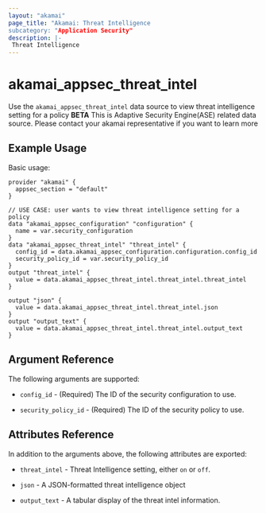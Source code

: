 ```yaml
---
layout: "akamai"
page_title: "Akamai: Threat Intelligence
subcategory: "Application Security"
description: |-
 Threat Intelligence
---
```


# akamai_appsec_threat_intel

Use the `akamai_appsec_threat_intel` data source to view threat intelligence setting for a policy
__BETA__ This is Adaptive Security Engine(ASE) related data source. Please contact your akamai representative if you want to learn more

## Example Usage

Basic usage:

```hcl
provider "akamai" {
  appsec_section = "default"
}

// USE CASE: user wants to view threat intelligence setting for a policy
data "akamai_appsec_configuration" "configuration" {
  name = var.security_configuration
}
data "akamai_appsec_threat_intel" "threat_intel" {
  config_id = data.akamai_appsec_configuration.configuration.config_id
  security_policy_id = var.security_policy_id
}
output "threat_intel" {
  value = data.akamai_appsec_threat_intel.threat_intel.threat_intel
}

output "json" {
  value = data.akamai_appsec_threat_intel.threat_intel.json
}
output "output_text" {
  value = data.akamai_appsec_threat_intel.threat_intel.output_text
}
```

## Argument Reference

The following arguments are supported:

* `config_id` - (Required) The ID of the security configuration to use.

* `security_policy_id` - (Required) The ID of the security policy to use.

## Attributes Reference

In addition to the arguments above, the following attributes are exported:

* `threat_intel` - Threat Intelligence setting, either `on` or `off`.

* `json` - A JSON-formatted threat intelligence object

* `output_text` - A tabular display of the threat intel information.




